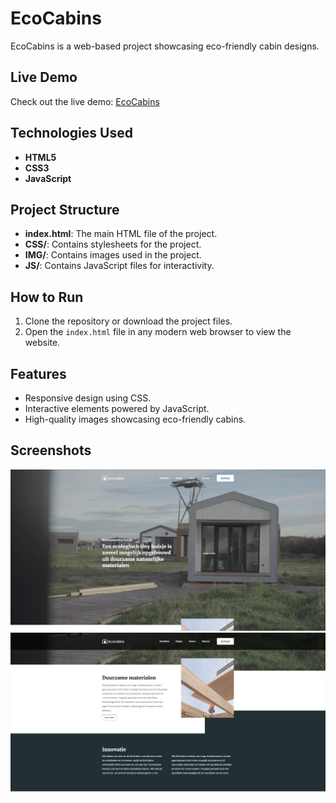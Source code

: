 # EcoCabins

EcoCabins is a web-based project showcasing eco-friendly cabin designs.

## Live Demo

Check out the live demo: [EcoCabins](https://redline1e.github.io/EcoCabins/)

## Technologies Used

- **HTML5**
- **CSS3**
- **JavaScript**

## Project Structure

- **index.html**: The main HTML file of the project.
- **CSS/**: Contains stylesheets for the project.
- **IMG/**: Contains images used in the project.
- **JS/**: Contains JavaScript files for interactivity.

## How to Run

1. Clone the repository or download the project files.
2. Open the `index.html` file in any modern web browser to view the website.

## Features

- Responsive design using CSS.
- Interactive elements powered by JavaScript.
- High-quality images showcasing eco-friendly cabins.

## Screenshots

![EcoCabins Screenshot 1](https://github.com/Redline1e/EcoCabins/blob/main/Public/screenshots/image1.png)
![EcoCabins Screenshot 2](https://github.com/Redline1e/EcoCabins/blob/main/Public/screenshots/image2.png)

